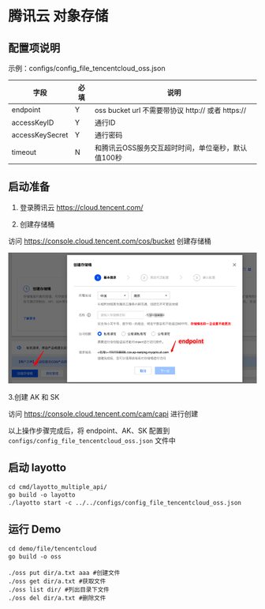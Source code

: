 # 腾讯云 对象存储

## 配置项说明

示例：configs/config_file_tencentcloud_oss.json

| 字段 | 必填  | 说明                                        |
| --- |-----|-------------------------------------------|
| endpoint | Y   | oss bucket url 不需要带协议 http:// 或者 https:// |
| accessKeyID | Y   | 通行ID                                      |
| accessKeySecret | Y   | 通行密码                                      |
| timeout | N   | 和腾讯云OSS服务交互超时时间，单位毫秒，默认值100秒              |

## 启动准备

1. 登录腾讯云 https://cloud.tencent.com/

2. 创建存储桶

访问 https://console.cloud.tencent.com/cos/bucket 创建存储桶

![](images/create_tencent_oss_bucket.png)

3.创建 AK 和 SK

访问 https://console.cloud.tencent.com/cam/capi 进行创建

以上操作步骤完成后，将 endpoint、AK、SK 配置到 `configs/config_file_tencentcloud_oss.json` 文件中

## 启动 layotto

````shell
cd cmd/layotto_multiple_api/
go build -o layotto
./layotto start -c ../../configs/config_file_tencentcloud_oss.json
````

## 运行 Demo

````shell
cd demo/file/tencentcloud
go build -o oss

./oss put dir/a.txt aaa #创建文件
./oss get dir/a.txt #获取文件
./oss list dir/ #列出目录下文件
./oss del dir/a.txt #删除文件
````